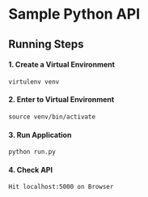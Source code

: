 # Sample Python API
## Running Steps

#### 1. Create a Virtual Environment
`virtulenv venv`<br>

#### 2. Enter to Virtual Environment
`source venv/bin/activate`<br>

#### 3. Run Application

`python run.py`<br>

#### 4. Check API

`Hit localhost:5000 on Browser`<br>

